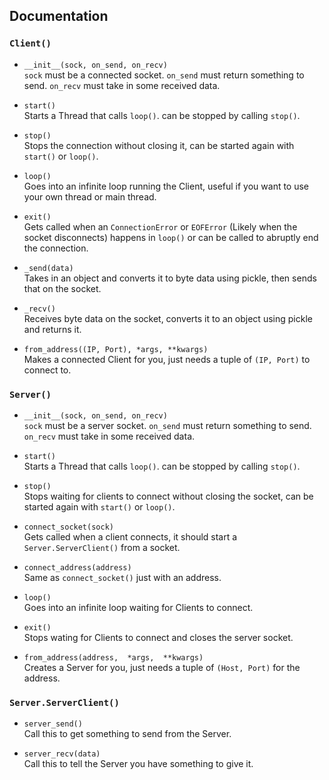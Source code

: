 ## Documentation

### `Client()`

- `__init__(sock, on_send, on_recv)`\
  `sock` must be a connected socket. `on_send` must return something to send. `on_recv` must take in some received data.
  
- `start()`\
  Starts a Thread that calls `loop()`. can be stopped by calling `stop()`.
  
- `stop()`\
  Stops the connection without closing it, can be started again with `start()` or `loop()`.
  
- `loop()`\
  Goes into an infinite loop running the Client, useful if you want to use your own thread or main thread.
  
- `exit()`\
  Gets called when an `ConnectionError` or `EOFError` (Likely when the socket disconnects) happens in `loop()` or can be called to abruptly end the connection.
  
- `_send(data)`\
  Takes in an object and converts it to byte data using pickle, then sends that on the socket.
  
- `_recv()`\
  Receives byte data on the socket, converts it to an object using pickle and returns it.
  
- `from_address((IP, Port), *args, **kwargs)`\
  Makes a connected Client for you, just needs a tuple of `(IP, Port)` to connect to.
  

### `Server()`
- `__init__(sock, on_send, on_recv)`\
  `sock` must be a server socket. `on_send` must return something to send. `on_recv` must take in some received data.

- `start()`\
  Starts a Thread that calls `loop()`. can be stopped by calling `stop()`.
  
- `stop()`\
  Stops waiting for clients to connect without closing the socket, can be started again with `start()` or `loop()`.
  
- `connect_socket(sock)`\
  Gets called when a client connects, it should start a `Server.ServerClient()` from a socket.
  
- `connect_address(address)`\
  Same as `connect_socket()` just with an address.
  
- `loop()`\
  Goes into an infinite loop waiting for Clients to connect.
  
- `exit()`\
  Stops wating for Clients to connect and closes the server socket.
 
 - `from_address(address,  *args,  **kwargs)`\
 Creates a Server for you, just needs a tuple of `(Host, Port)` for the address.

### `Server.ServerClient()`
  - `server_send()`\
  Call this to get something to send from the Server.
  
  - `server_recv(data)`\
  Call this to tell the Server you have something to give it.